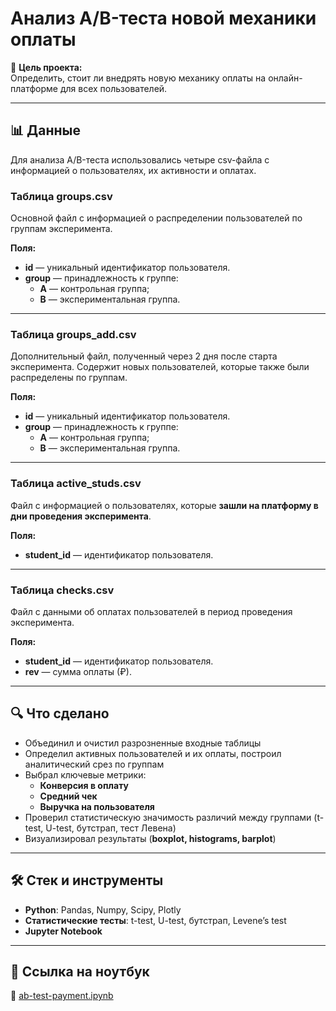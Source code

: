 # Анализ A/B-теста новой механики оплаты

📌 **Цель проекта:**  
Определить, стоит ли внедрять новую механику оплаты на онлайн-платформе для всех пользователей.

---

## 📊 Данные

Для анализа A/B-теста использовались четыре csv-файла с информацией о пользователях, их активности и оплатах.  

### Таблица **groups.csv**  
Основной файл с информацией о распределении пользователей по группам эксперимента.  

**Поля:**
- **id** — уникальный идентификатор пользователя.  
- **group** — принадлежность к группе:  
  - **A** — контрольная группа;  
  - **B** — экспериментальная группа.  

---

### Таблица **groups_add.csv**  
Дополнительный файл, полученный через 2 дня после старта эксперимента. Содержит новых пользователей, которые также были распределены по группам.  

**Поля:**
- **id** — уникальный идентификатор пользователя.  
- **group** — принадлежность к группе:  
  - **A** — контрольная группа;  
  - **B** — экспериментальная группа.      

---

### Таблица **active_studs.csv**  
Файл с информацией о пользователях, которые **зашли на платформу в дни проведения эксперимента**.  

**Поля:**
- **student_id** — идентификатор пользователя.  

---

### Таблица **checks.csv**  
Файл с данными об оплатах пользователей в период проведения эксперимента.  

**Поля:**
- **student_id** — идентификатор пользователя.  
- **rev** — сумма оплаты (₽).  

---

## 🔍 Что сделано
- Объединил и очистил разрозненные входные таблицы  
- Определил активных пользователей и их оплаты, построил аналитический срез по группам  
- Выбрал ключевые метрики:  
  - **Конверсия в оплату**  
  - **Средний чек**  
  - **Выручка на пользователя**  
- Проверил статистическую значимость различий между группами (t-test, U-test, бутстрап, тест Левена)  
- Визуализировал результаты (**boxplot, histograms, barplot**)  

---

## 🛠️ Стек и инструменты
- **Python**: Pandas, Numpy, Scipy, Plotly  
- **Статистические тесты**: t-test, U-test, бутстрап, Levene’s test  
- **Jupyter Notebook**  

---

## 📎 Ссылка на ноутбук
🔗 [ab-test-payment.ipynb](https://github.com/Dmitrii-Medvedev/ab-test-payment/blob/main/ab-test-payment.ipynb)
